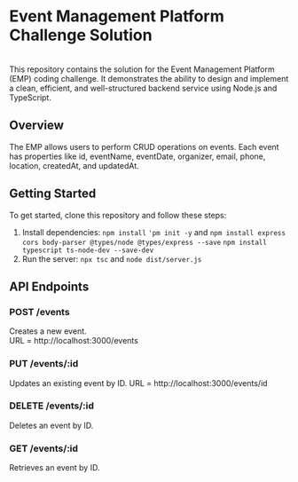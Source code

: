 # Event Management Platform Challenge Solution
<br>
This repository contains the solution for the Event Management Platform (EMP) coding challenge. It demonstrates the ability to design and implement a clean, efficient, and well-structured backend service using Node.js and TypeScript.

## Overview

The EMP allows users to perform CRUD operations on events. Each event has properties like id, eventName, eventDate, organizer, email, phone, location, createdAt, and updatedAt.

## Getting Started

To get started, clone this repository and follow these steps:

1. Install dependencies: `npm install`  `'pm init -y`  and `npm install express  cors body-parser @types/node @types/express --save`
`npm install typescript ts-node-dev --save-dev`
2. Run the server: `npx tsc`  and `node dist/server.js`


## API Endpoints

### POST /events
Creates a new event.  
URL = http://localhost:3000/events

### PUT /events/:id
Updates an existing event by ID.
URL = http://localhost:3000/events/id

### DELETE /events/:id
Deletes an event by ID.

### GET /events/:id
Retrieves an event by ID.

